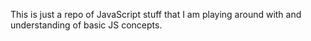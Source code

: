 This is just a repo of JavaScript stuff that I am playing around with and understanding of basic  JS concepts. 

